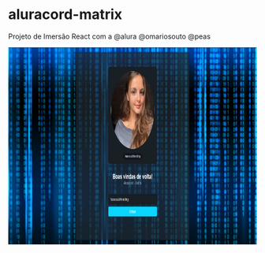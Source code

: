 # aluracord-matrix
Projeto de Imersão React com a @alura @omariosouto @peas

<img src="login.png" alt="login" width='800' height=400>
